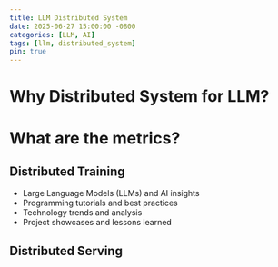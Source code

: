 ```yaml
---
title: LLM Distributed System
date: 2025-06-27 15:00:00 -0800
categories: [LLM, AI]
tags: [llm, distributed_system]
pin: true
---
```


# Why Distributed System for LLM?

# What are the metrics?

## Distributed Training
- Large Language Models (LLMs) and AI insights
- Programming tutorials and best practices
- Technology trends and analysis
- Project showcases and lessons learned

## Distributed Serving